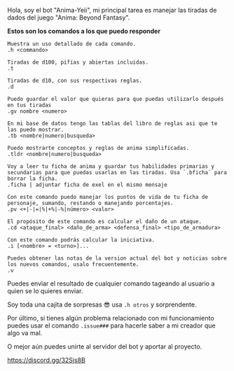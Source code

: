 Hola, soy el bot "Anima-Yeii", mi principal tarea es manejar las tiradas de dados del juego "Anima: Beyond Fantasy".

**Estos son los comandos a los que puedo responder**

```
Muestra un uso detallado de cada comando.
.h <commando>
```

```
Tiradas de d100, pifias y abiertas incluidas.
.t
```

```
Tiradas de d10, con sus respectivas reglas.
.d
```

```
Puedo guardar el valor que quieras para que puedas utilizarlo después en tus tiradas
.gv nombre <numero>
```

```
En mi base de datos tengo las tablas del libro de reglas asi que te las puedo mostrar.
.tb <nombre|numero|busqueda>
```

```
Puedo mostrarte conceptos y reglas de anima simplificadas.
.tldr <nombre|numero|busqueda>
```

```
Voy a leer tu ficha de anima y guardar tus habilidades primarias y secundarias para que puedas usarlas en las tiradas. Usa `.bficha` para borrar la ficha.
.ficha | adjuntar ficha de exel en el mismo mensaje
```

```
Con este comando puedo manejar los puntos de vida de tu ficha de personaje, sumando, restando o manejando porcentajes.
.pv <+|-|=|%|+%|-%|número> <valor>
```

```
El propósito de este comando es calcular el daño de un ataque.
.cd <ataque_final> <daño_de_arma> <defensa_final> <tipo_de_armadura>
```

```
Con este comando podrás calcular la iniciativa.
.i [<nombre> = <turno>]...
```

```
Puedes obtener las notas de la version actual del bot y noticias sobre los nuevos comandos, usalo frecuentemente.
.v
```

Puedes enviar el resultado de cualquier comando tageando al usuario a quien se lo quieres enviar.

Soy toda una cajita de sorpresas 😎 usa `.h otros` y sorprendente.

Por último, si tienes algún problema relacionado con mi funcionamiento puedes usar el comando `.issue###` para hacerle
saber a mi creador que algo va mal.

O mejor aún puedes unirte al servidor del bot y aportar al proyecto.

https://discord.gg/32Sjs8B